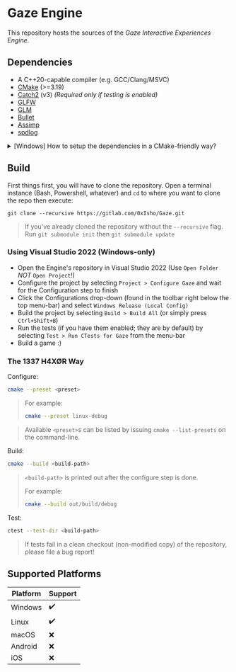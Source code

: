 # Gaze Engine

This repository hosts the sources of the *Gaze Interactive Experiences Engine*.

## Dependencies

- A C++20-capable compiler (e.g. GCC/Clang/MSVC)
- [CMake](https://cmake.org) (>=3.19)
- [Catch2](https://github.com/catchorg/Catch2) (v3) *(Required only if testing is enabled)*
- [GLFW](https://glfw.org)
- [GLM](https://github.com/g-truc/glm)
- [Bullet](https://github.com/bulletphysics/bullet3)
- [Assimp](https://www.assimp.org)
- [spdlog](https://github.com/gabime/spdlog)

<details>
<summary>[Windows] How to setup the dependencies in a CMake-friendly way?</summary>

---

Windows doesn't have a set of standard(-ish) paths for development libraries,
so we'll have to improvise! We have 2 options when it comes to setting up the
required dependencies in a way that allows CMake to find them. Both options
requires you to have the dependencies installed somewhere.

### Option 1 (Manual)

If you already have the dependencies installed and want to use those. Use the
CMake GUI to specify the required paths.

- Point the CMake GUI to the Engine's source directory
- Specify the build/cache directory path (normally under `out/build` in the root of the repository, but you're free to choose a different path)
- Run the Configure step
- You'll be presented with "Couldn't find library X" errors; but the cache will be populated with the variables
- Set the required variables (include directories, library paths, etc.) of each of the dependencies to the appropriate paths
- Rerun the Configure step
- Build!

### Option 2 (Automated (Kinda))

Install all of the dependencies under a common prefix and point CMake at said
prefix. It will automatically figure out the rest.

Assuming that the install prefix (where dependencies will be installed) is
under `C:\dev\` (you can put them wherever you like); we will call this path
`DEV_HOME` for the purposes of this guide. We will store the source code under
`<DEV_HOME>/src` and the build cache under `<DEV_HOME>/build`.

The setup is as follows:

- Open a Powershell instance (`Win+R` > type `powershell` > Hit `Enter`) and navigate to `<DEV_HOME>` (`cd <DEV_HOME>`)
- For each dependency (We will use GLFW for demonstration, works the same for the rest of them)
	- Clone the source code.
	```
	git clone https://github.com/glfw/glfw.git src/glfw
	```
	- Generate the build cache (The **-D\<FOO>** options are important! Specify them for all the dependencies).
	```
	cmake -S src/glfw -B build/glfw -DCMAKE_INSTALL_PREFIX=<DEV_HOME> -DCMAKE_DEBUG_POSTFIX="d"
	```
	> The options `-DCMAKE_INSTALL_PREFIX=<DEV_HOME> -DCMAKE_DEBUG_POSTFIX="d"` MUST be specified for every dependency's Configure step!
	- Build the library
	```
	cmake --build build/glfw --config Release
	```
	- Install
	```
	cmake --install build/glfw --config Release
	```
	> If you're planning on building the Engine in Debug mode you will need the Debug version of the libraries as well,		
		so build and install that too (repeat the two commands above replacing `Release` with `Debug`)

	This installs the library's files (headers, libraries, configurations, etc.) in a structure similar to that of Linux,
	so binaries and DLLs are under `bin/`, static libraries under `lib/`, etc. All under `<DEV_HOME>`. What's left is to
	specify the `<DEV_HOME>` path to CMake when building the Engine. We can use the `CMakeUserPresets.json` file for that
	so we don't have to type out the commands ourselves. Keep `CMakeUserPresets.json` away from version control!

- Create a file named `CMakeUserPresets.json` (case-sensitive) in the root of the Engine's repository
- Copy paste the following content into it, replacing `<DEV_HOME>` with the appropriate value (Keep the double-quotes (`"`)):
```
{
	"version": 3,
	"configurePresets": [
		{
			"name": "local-windows-release",
			"displayName": "Windows Release (Local Config)",
			"inherits": "windows-release",
			"cacheVariables": {
				"CMAKE_PREFIX_PATH": "<DEV_HOME>"
			}
		}
	]
}

```
- Head over to the build section!

---
</details>

## Build

First things first, you will have to clone the repository. Open a terminal
instance (Bash, Powershell, whatever) and `cd` to where you want to clone the
repo then execute:

```
git clone --recursive https://gitlab.com/0xIsho/Gaze.git
```
> If you've already cloned the repository without the `--recursive` flag. Run `git submodule init` then `git submodule update`

### Using Visual Studio 2022 (Windows-only)

- Open the Engine's repository in Visual Studio 2022 (Use `Open Folder` *NOT* `Open Project`!)
- Configure the project by selecting `Project > Configure Gaze` and wait for the Configuration step to finish
- Click the Configurations drop-down (found in the toolbar right below the top menu-bar) and select `Windows Release (Local Config)`
- Build the project by selecting `Build > Build All` (or simply press `Ctrl+Shift+B`)
- Run the tests (if you have them enabled; they are by default) by selecting `Test > Run CTests for Gaze` from the menu-bar
- Build a game :)

### The 1337 H4XØR Way

Configure:
```sh
cmake --preset <preset>
```
> For example:
>
> ```sh
> cmake --preset linux-debug
> ```

> Available `<preset>`s can be listed by issuing `cmake --list-presets` on the command-line.

Build:
```sh
cmake --build <build-path>
```

> `<build-path>` is printed out after the configure step is done.
>
> For example:
>
> ```sh
> cmake --build out/build/debug
> ```
>

Test:
```sh
ctest --test-dir <build-path>
```

> If tests fail in a clean checkout (non-modified copy) of the repository, please file a bug report!

## Supported Platforms

| Platform | Support |
| -------- | ------- |
| Windows  | ✔️      |
| Linux    | ✔️      |
| macOS    | ❌      |
| Android  | ❌      |
| iOS      | ❌      |

